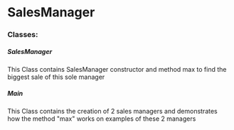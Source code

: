 # SalesManager

### Classes:
##### SalesManager
This Class contains SalesManager constructor and method max to find the biggest sale of this sole manager
##### Main 
This Class contains the creation of 2 sales managers and demonstrates how the method "max" works on examples of these 2 managers

